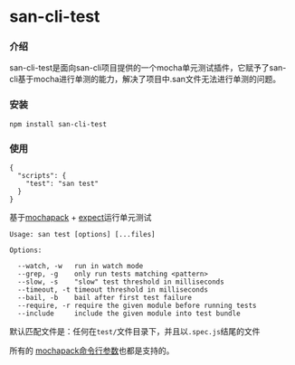 # san-cli-test

 ### 介绍
san-cli-test是面向san-cli项目提供的一个mocha单元测试插件，它赋予了san-cli基于mocha进行单测的能力，解决了项目中.san文件无法进行单测的问题。

### 安装
```
npm install san-cli-test
```
### 使用
```
{
  "scripts": {
    "test": "san test"
  }
}
```

  基于[mochapack](https://github.com/sysgears/mochapack) + [expect](https://github.com/facebook/jest#readme)运行单元测试

  ```
  Usage: san test [options] [...files]

  Options:

    --watch, -w   run in watch mode
    --grep, -g    only run tests matching <pattern>
    --slow, -s    "slow" test threshold in milliseconds
    --timeout, -t timeout threshold in milliseconds
    --bail, -b    bail after first test failure
    --require, -r require the given module before running tests
    --include     include the given module into test bundle
  ```

  默认匹配文件是：任何在`test/`文件目录下，并且以`.spec.js`结尾的文件

  所有的 [mochapack命令行参数](https://sysgears.github.io/mochapack/docs/installation/cli-usage.html)也都是支持的。

